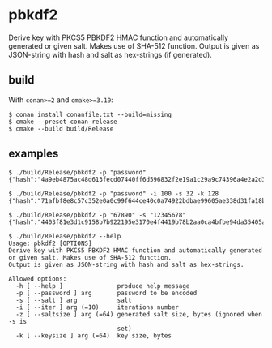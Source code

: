 # pbkdf2

Derive key with PKCS5 PBKDF2 HMAC function and automatically generated or given salt.
Makes use of SHA-512 function.
Output is given as JSON-string with hash and salt as hex-strings (if generated).

## build

With `conan>=2` and `cmake>=3.19`:

```console
$ conan install conanfile.txt --build=missing
$ cmake --preset conan-release
$ cmake --build build/Release
```

## examples

```console
$ ./build/Release/pbkdf2 -p "password"
{"hash":"4a9eb4875ac48d613fecd07440ff6d596832f2e19a1c29a9c74396a4e2a2d3e73c71f3a1d3055d5e882c728f637b6eaf376aad976f9192ab2f0e9a244340b3d8","salt":"827846313624ca4d86bad2a707941ad5bc91f16117beea3ce43a980ab342376b35092e92fb49f237dbe0b1d9aa6300ab64c1a410ba072618ee5fc46e4ff7b4d7"}
```

```console
$ ./build/Release/pbkdf2 -p "password" -i 100 -s 32 -k 128
{"hash":"71afbf8e8c57c352e0a0c99f644ce40c0a74922bdbae99605ae338d31fa18b6629fb17581f8d89369a0c4b429f50eeeb9421f5b79f640e3c9a492444b98f976c00f235ad2ec3f904cf38445fcd318f5d333d3a0a4686e8559088cc2e0257c02ac09f296557d58b38596e2b07974ed8a3967335746dbd7e9d7d3f9562c33e9bf7","salt":"46320fdbb82740f49a664dbbd2b48a0e084db28c27e926b90fb661fc5534d431"}
```

```console
$ ./build/Release/pbkdf2 -p "67890" -s "12345678"
{"hash":"4403f81e3d1c9158b7b922195e3170e4f4419b78b2aa0ca4bfbe94da35405aadf05eea0f6062991371a7d4a1f143f36ba8ccbfb2b75f0e2aaa40b0d2aa77db4a"}
```

```console
$ ./build/Release/pbkdf2 --help
Usage: pbkdf2 [OPTIONS]
Derive key with PKCS5 PBKDF2 HMAC function and automatically generated or given salt. Makes use of SHA-512 function.
Output is given as JSON-string with hash and salt as hex-strings.

Allowed options:
  -h [ --help ]               produce help message
  -p [ --password ] arg       password to be encoded
  -s [ --salt ] arg           salt
  -i [ --iter ] arg (=10)     iterations number
  -z [ --saltsize ] arg (=64) generated salt size, bytes (ignored when -s is 
                              set)
  -k [ --keysize ] arg (=64)  key size, bytes

```
